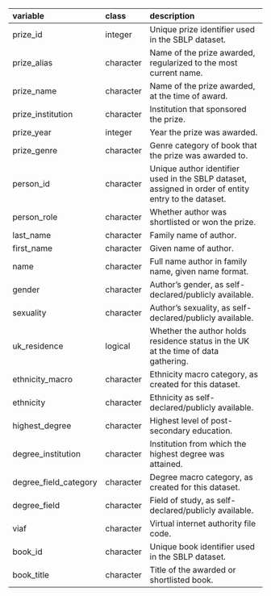 |variable              |class     |description                           |
|:---------------------|:---------|:-------------------------------------|
|prize_id              |integer    |Unique prize identifier used in the SBLP dataset. |
|prize_alias           |character |Name of the prize awarded, regularized to the most current name. |
|prize_name            |character |Name of the prize awarded, at the time of award. |
|prize_institution     |character |Institution that sponsored the prize. |
|prize_year            |integer  |Year the prize was awarded. |
|prize_genre           |character |Genre category of book that the prize was awarded to. |
|person_id             |character |Unique author identifier used in the SBLP dataset, assigned in order of entity entry to the dataset. |
|person_role           |character |Whether author was shortlisted or won the prize. |
|last_name             |character |Family name of author. |
|first_name            |character |Given name of author. |
|name                  |character |Full name author in family name, given name format. |
|gender                |character |Author’s gender, as self-declared/publicly available. |
|sexuality             |character |Author’s sexuality, as self-declared/publicly available. |
|uk_residence          |logical   |Whether the author holds residence status in the UK at the time of data gathering. |
|ethnicity_macro       |character |Ethnicity macro category, as created for this dataset. |
|ethnicity             |character |Ethnicity as self-declared/publicly available. |
|highest_degree        |character |Highest level of post-secondary education. |
|degree_institution    |character |Institution from which the highest degree was attained. |
|degree_field_category |character |Degree macro category, as created for this dataset. |
|degree_field          |character |Field of study, as self-declared/publicly available. |
|viaf                  |character |Virtual internet authority file code. |
|book_id               |character |Unique book identifier used in the SBLP dataset. |
|book_title            |character |Title of the awarded or shortlisted book. |
